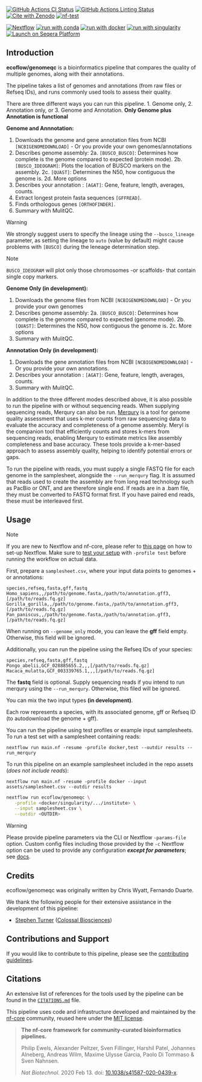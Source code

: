 [![GitHub Actions CI Status](https://github.com/ecoflow/genomeqc/actions/workflows/ci.yml/badge.svg)](https://github.com/ecoflow/genomeqc/actions/workflows/ci.yml)
[![GitHub Actions Linting Status](https://github.com/ecoflow/genomeqc/actions/workflows/linting.yml/badge.svg)](https://github.com/ecoflow/genomeqc/actions/workflows/linting.yml)[![Cite with Zenodo](http://img.shields.io/badge/DOI-10.5281/zenodo.XXXXXXX-1073c8?labelColor=000000)](https://doi.org/10.5281/zenodo.XXXXXXX)
[![nf-test](https://img.shields.io/badge/unit_tests-nf--test-337ab7.svg)](https://www.nf-test.com)

[![Nextflow](https://img.shields.io/badge/nextflow%20DSL2-%E2%89%A523.04.0-23aa62.svg)](https://www.nextflow.io/)
[![run with conda](http://img.shields.io/badge/run%20with-conda-3EB049?labelColor=000000&logo=anaconda)](https://docs.conda.io/en/latest/)
[![run with docker](https://img.shields.io/badge/run%20with-docker-0db7ed?labelColor=000000&logo=docker)](https://www.docker.com/)
[![run with singularity](https://img.shields.io/badge/run%20with-singularity-1d355c.svg?labelColor=000000)](https://sylabs.io/docs/)
[![Launch on Seqera Platform](https://img.shields.io/badge/Launch%20%F0%9F%9A%80-Seqera%20Platform-%234256e7)](https://cloud.seqera.io/launch?pipeline=https://github.com/ecoflow/genomeqc)

## Introduction

**ecoflow/genomeqc** is a bioinformatics pipeline that compares the quality of multiple genomes, along with their annotations.

The pipeline takes a list of genomes and annotations (from raw files or Refseq IDs), and runs commonly used tools to assess their quality.

There are three different ways you can run this pipeline. 1. Genome only, 2. Annotation only, or 3. Genome and Annotation. **Only Genome plus Annotation is functional**

<!-- TODO nf-core:
For an example, see https://github.com/nf-core/rnaseq/blob/master/README.md#introduction
-->

<!-- TODO nf-core: Include a figure that guides the user through the major workflow steps. Many nf-core
     workflows use the "tube map" design for that. See https://nf-co.re/docs/contributing/design_guidelines#examples for examples.   
-->

**Genome and Annnotation:**
1. Downloads the genome and gene annotation files from NCBI `[NCBIGENOMEDOWNLOAD]` - Or you provide your own genomes/annotations
2. Describes genome assembly:
2a. `[BUSCO_BUSCO]`: Determines how complete is the genome compared to expected (protein mode).
2b. `[BUSCO_IDEOGRAM]`: Plots the location of BUSCO markers on the assembly.
2c. `[QUAST]`: Determines the N50, how contiguous the genome is.
2d. More options
3. Describes your annotation : `[AGAT]`: Gene, feature, length, averages, counts. 
4. Extract longest protein fasta sequences `[GFFREAD]`.
5. Finds orthologous genes `[ORTHOFINDER]`.
6. Summary with MulitQC.

> [!WARNING]
> We strongly suggest users to specify the lineage using the `--busco_lineage` parameter, as setting the lineage to `auto` (value by default) might cause problems with `[BUSCO]` during the leneage determination step.

> [!NOTE]
> `BUSCO_IDEOGRAM` will plot only those chromosomes -or scaffolds- that contain single copy markers.

**Genome Only (in development):**
1. Downloads the genome files from NCBI `[NCBIGENOMEDOWNLOAD]` - Or you provide your own genomes
2. Describes genome assembly:
2a. `[BUSCO_BUSCO]`: Determines how complete is the genome compared to expected (genome mode).
2b. `[QUAST]`: Determines the N50, how contiguous the genome is.
2c. More options
3. Summary with MulitQC.

**Annnotation Only (in development):**
1. Downloads the gene annotation files from NCBI `[NCBIGENOMEDOWNLOAD]` - Or you provide your own annotations.
2. Describes your annotation : `[AGAT]`: Gene, feature, length, averages, counts.
3. Summary with MulitQC.

In addition to the three different modes described above, it is also possible to run the pipeline with or without sequencing reads. When supplying sequencing reads, Merqury can also be run. [Merqury](https://github.com/marbl/merqury) is a tool for genome quality assessment that uses k-mer counts from raw sequencing data to evaluate the accuracy and completeness of a genome assembly. Meryl is the companion tool that efficiently counts and stores k-mers from sequencing reads, enabling Merqury to estimate metrics like assembly completeness and base accuracy. These tools provide a k-mer-based approach to assess assembly quality, helping to identify potential errors or gaps.​

To run the pipeline with reads, you must supply a single FASTQ file for each genome in the samplesheet, alongside the `--run_merqury` flag. It is assumed that reads used to create the assembly are from long read technology such as PacBio or ONT, and are therefore single end. If reads are in a .bam file, they must be converted to FASTQ format first. If you have paired end reads, these must be interleaved first.

## Usage

> [!NOTE]
> If you are new to Nextflow and nf-core, please refer to [this page](https://nf-co.re/docs/usage/installation) on how to set-up Nextflow. Make sure to [test your setup](https://nf-co.re/docs/usage/introduction#how-to-run-a-pipeline) with `-profile test` before running the workflow on actual data.

First, prepare a `samplesheet.csv`, where your input data points to genomes + or annotations:

```csv
species,refseq,fasta,gff,fastq
Homo_sapiens,,/path/to/genome.fasta,/path/to/annotation.gff3,[/path/to/reads.fq.gz]
Gorilla_gorilla,,/path/to/genome.fasta,/path/to/annotation.gff3,[/path/to/reads.fq.gz]
Pan_paniscus,,/path/to/genome.fasta,/path/to/annotation.gff3,[/path/to/reads.fq.gz]
```

When running on ``--genome_only`` mode, you can leave the **gff** field empty. Otherwise, this field will be ignored.

Additionally, you can run the pipeline using the Refseq IDs of your species:

```csv
species,refseq,fasta,gff,fastq
Pongo_abelii,GCF_028885655.2,,,[/path/to/reads.fq.gz]
Macaca_mulatta,GCF_003339765.1,,,[/path/to/reads.fq.gz]
```

The **fastq** field is optional. Supply sequencing reads if you intend to run merqury using the `--run_merqury`. Otherwise, this filed will be ignored.

You can mix the two input types **(in development)**.

Each row represents a species, with its associated genome, gff or Refseq ID (to autodownload the genome + gff).

You can run the pipeline using test profiles or example input samplesheets. To run a test set with a samplesheet containing reads:

```
nextflow run main.nf -resume -profile docker,test --outdir results --run_merqury
```

To run this pipeline on an example samplesheet included in the repo assets (_does not include reads_):

```
nextflow run main.nf -resume -profile docker --input assets/samplesheet.csv --outdir results
```

<!-- TODO nf-core: update the following command to include all required parameters for a minimal example -->

```bash
nextflow run ecoflow/genomeqc \
   -profile <docker/singularity/.../institute> \
   --input samplesheet.csv \
   --outdir <OUTDIR>
```

> [!WARNING]
> Please provide pipeline parameters via the CLI or Nextflow `-params-file` option. Custom config files including those provided by the `-c` Nextflow option can be used to provide any configuration _**except for parameters**_;
> see [docs](https://nf-co.re/usage/configuration#custom-configuration-files).

## Credits

ecoflow/genomeqc was originally written by Chris Wyatt, Fernando Duarte.

We thank the following people for their extensive assistance in the development of this pipeline:

- [Stephen Turner](https://github.com/stephenturner/) ([Colossal Biosciences](https://colossal.com/))

<!-- TODO nf-core: If applicable, make list of people who have also contributed -->

## Contributions and Support

If you would like to contribute to this pipeline, please see the [contributing guidelines](.github/CONTRIBUTING.md).

## Citations

<!-- TODO nf-core: Add citation for pipeline after first release. Uncomment lines below and update Zenodo doi and badge at the top of this file. -->
<!-- If you use ecoflow/genomeqc for your analysis, please cite it using the following doi: [10.5281/zenodo.XXXXXX](https://doi.org/10.5281/zenodo.XXXXXX) -->

<!-- TODO nf-core: Add bibliography of tools and data used in your pipeline -->

An extensive list of references for the tools used by the pipeline can be found in the [`CITATIONS.md`](CITATIONS.md) file.

This pipeline uses code and infrastructure developed and maintained by the [nf-core](https://nf-co.re) community, reused here under the [MIT license](https://github.com/nf-core/tools/blob/master/LICENSE).

> **The nf-core framework for community-curated bioinformatics pipelines.**
>
> Philip Ewels, Alexander Peltzer, Sven Fillinger, Harshil Patel, Johannes Alneberg, Andreas Wilm, Maxime Ulysse Garcia, Paolo Di Tommaso & Sven Nahnsen.
>
> _Nat Biotechnol._ 2020 Feb 13. doi: [10.1038/s41587-020-0439-x](https://dx.doi.org/10.1038/s41587-020-0439-x).
